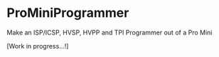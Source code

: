 # ProMiniProgrammer
Make an ISP/ICSP, HVSP, HVPP and TPI Programmer out of a Pro Mini

[Work in progress...!]
